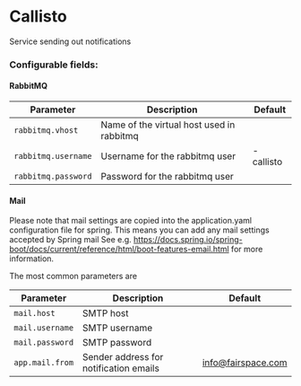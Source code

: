 # Callisto
Service sending out notifications 

### Configurable fields:

#### RabbitMQ
| Parameter  | Description  | Default |
|---|---|---|
| `rabbitmq.vhost` | Name of the virtual host used in rabbitmq | <workspace-name> |
| `rabbitmq.username` | Username for the rabbitmq user | <workspace-name>-callisto |
| `rabbitmq.password` | Password for the rabbitmq user |  |

#### Mail
Please note that mail settings are copied into the application.yaml configuration
file for spring. This means you can add any mail settings accepted by Spring mail
See e.g. https://docs.spring.io/spring-boot/docs/current/reference/html/boot-features-email.html
for more information.

The most common parameters are

| Parameter  | Description  | Default |
|---|---|---|
| `mail.host` | SMTP host |  |
| `mail.username` | SMTP username |  |
| `mail.password` | SMTP password |  |
| `app.mail.from` | Sender address for notification emails | info@fairspace.com  |
